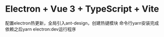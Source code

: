 # Electron + Vue 3 + TypeScript + Vite
配置electron热更新，全局引入ant-design，创建热键模块
命令行yarn安装完成依赖之后yarn electron:dev运行程序
